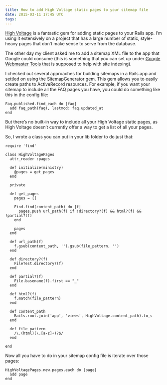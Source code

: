 ```yaml
---
title: How to add High Voltage static pages to your sitemap file
date: 2015-03-11 17:45 UTC
tags:
---
```


<a href="https://github.com/thoughtbot/high_voltage">High Voltage</a> is a fantastic gem for adding static pages to your Rails app. I’m using it extensively on a project that has a large number of static, style-heavy pages that don’t make sense to serve from the database.

The other day my client asked me to add a sitemap XML file to the app that Google could consume (this is something that you can set up under <a href="https://www.google.com/webmasters/tools/">Google Webmaster Tools</a> that is supposed to help with site indexing).

I checked out several approaches for building sitemaps in a Rails app and settled on using the <a href="https://github.com/kjvarga/sitemap_generator">SitemapGenerator</a> gem. This gem allows you to easily create paths to ActiveRecord resources. For example, if you want your sitemap to include all the FAQ pages you have, you could do something like this in the config file:

```
Faq.published.find_each do |faq|
  add faq_path(faq), lastmod: faq.updated_at
end
```

But there’s no built-in way to include all your High Voltage static pages, as High Voltage doesn’t currently offer a way to get a list of all your pages.

So, I wrote a class you can put in your lib folder to do just that:

```
require 'find'

class HighVoltagePages
  attr_reader :pages

  def initialize(ministry)
    @pages = get_pages
  end

  private

  def get_pages
    pages = []

    Find.find(content_path) do |f|
      pages.push url_path(f) if !directory?(f) && html?(f) && !partial?(f)
    end

    pages
  end

  def url_path(f)
    f.gsub(content_path, '').gsub(file_pattern, '')
  end

  def directory?(f)
    FileTest.directory?(f)
  end

  def partial?(f)
    File.basename(f).first == "_"
  end

  def html?(f)
    f.match(file_pattern)
  end

  def content_path
    Rails.root.join('app', 'views', HighVoltage.content_path).to_s
  end

  def file_pattern
    /\.(html)(\.[a-z]+)?$/
  end

end
```

Now all you have to do in your sitemap config file is iterate over those pages:

```
HighVoltagePages.new.pages.each do |page|
  add page
end
```
